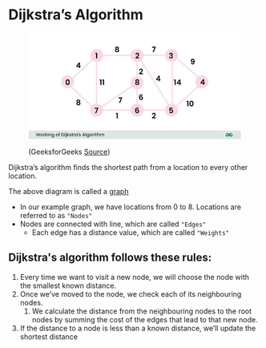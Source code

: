 # Dijkstra’s Algorithm

<figure><img src="../../../.gitbook/assets/image.png" alt=""><figcaption><p>(GeeksforGeeks <a href="https://media.geeksforgeeks.org/wp-content/uploads/20240111182238/Working-of-Dijkstras-Algorithm-768.jpg">Source</a>)</p></figcaption></figure>

Dijkstra’s algorithm finds the shortest path from a location to every other location.

The above diagram is called a [graph](https://en.wikipedia.org/wiki/Graph\_\(abstract\_data\_type\))

* In our example graph, we have locations from 0 to 8. Locations are referred to as `"Nodes"`
* Nodes are connected with line, which are called `"Edges"`
  * Each edge has a distance value, which are called `"Weights"`

## Dijkstra's algorithm follows these rules:

1. Every time we want to visit a new node, we will choose the node with the smallest known distance.
2. Once we’ve moved to the node, we check each of its neighbouring nodes.&#x20;
   1. We calculate the distance from the neighbouring nodes to the root nodes by summing the cost of the edges that lead to that new node.
3. If the distance to a node is less than a known distance, we’ll update the shortest distance

